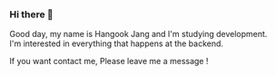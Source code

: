### Hi there 👋
Good day, my name is Hangook Jang and I'm studying development. <br>
I'm interested in everything that happens at the backend.

If you want contact me, Please leave me a message !
<!--
**gookgookJ/gookgookJ** is a ✨ _special_ ✨ repository because its `README.md` (this file) appears on your GitHub profile.

Here are some ideas to get you started:

- 🔭 I’m currently working on ...
- 🌱 I’m currently learning ...
- 👯 I’m looking to collaborate on ...
- 🤔 I’m looking for help with ...
- 💬 Ask me about ...
- 📫 How to reach me: ...
- 😄 Pronouns: ...
- ⚡ Fun fact: ...
-->
